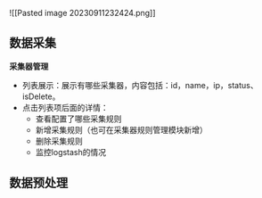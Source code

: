 ![[Pasted image 20230911232424.png]]
## 数据采集

**采集器管理**
- 列表展示：展示有哪些采集器，内容包括：id，name，ip，status、isDelete。
- 点击列表项后面的详情：
	- 查看配置了哪些采集规则
	- 新增采集规则（也可在采集器规则管理模块新增）
	- 删除采集规则
	- 监控logstash的情况



## 数据预处理

